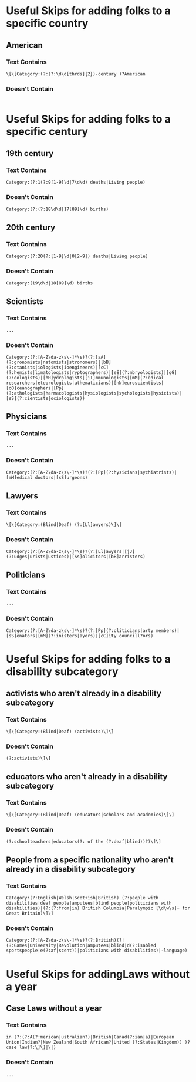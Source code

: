 # Useful Skips for adding folks to a specific country

## American
### Text Contains

```
\[\[Category:(?:(?:\d\d[thrds]{2})-century )?American
```
### Doesn't Contain

```
```

# Useful Skips for adding folks to a specific century

## 19th century
### Text Contains

```
Category:(?:1(?:9[1-9]\d|7\d\d) deaths|Living people)
```
### Doesn't Contain

```
Category:(?:(?:18\d\d|17[89]\d) births)
```

## 20th century
### Text Contains

```
Category:(?:20(?:[1-9]\d|0[2-9]) deaths|Living people)
```
### Doesn't Contain

```
Category:(19\d\d|18[89]\d) births
```

## Scientists
### Text Contains

```
...
```

### Doesn't Contain

```
Category:(?:[A-Z\da-z\s\-]*\s)?(?:[aA](?:gronomists|natomists|stronomers)|[bB](?:otanists|iologists|ioengineers)|[cC](?:hemists|limatologists|ryptographers)|[eE](?:mbryologists)|[gG](?:eologists)|[hH]ydrologists|[iI]mmunologists|[mM](?:edical researchers|eteorologists|athematicians)|[nN]euroscientists|[oO]ceanographers|[Pp](?:athologists|harmacologists|hysiologists|sychologists|hysicists)|[sS](?:cientists|ociologists))
```

## Physicians
### Text Contains

```
...
```

### Doesn't Contain

```
Category:(?:[A-Z\da-z\s\-]*\s)?(?:[Pp](?:hysicians|sychiatrists)|[mM]edical doctors|[sS]urgeons)
```

## Lawyers
### Text Contains

```
\[\[Category:(Blind|Deaf) (?:[Ll]awyers)\]\]
```

### Doesn't Contain

```
Category:(?:[A-Z\da-z\s\-]*\s)?(?:[Ll]awyers|[jJ](?:udges|urists|ustices)|[Ss]olicitors|[bB]arristers)
```

## Politicians
### Text Contains

```
...
```

### Doesn't Contain

```
Category:(?:[A-Z\da-z\s\-]*\s)?(?:[Pp](?:oliticians|arty members)|[sS]enators|[mM](?:inisters|ayors)|[cC]ity councill?ors)
```

# Useful Skips for adding folks to a disability subcategory
## activists who aren't already in a disability subcategory
### Text Contains

```
\[\[Category:(Blind|Deaf) (activists)\]\]
```
### Doesn't Contain

```
(?:activists)\]\]
```

## educators who aren't already in a disability subcategory
### Text Contains

```
\[\[Category:(Blind|Deaf) (educators|scholars and academics)\]\]
```
### Doesn't Contain

```
(?:schoolteachers|educators(?: of the (?:deaf|blind))?)\]\]
```

## People from a specific nationality who aren't already in a disability subcategory
### Text Contains

```
Category:(?:English|Welsh|Scot+ish|British) (?:people with disabilities|deaf people|amputees|blind people|politicians with disabilities)|(?:(?:from|in) British Columbia|Paralympic [\d\w\s]+ for Great Britain)\]\]
```
### Doesn't Contain

```
Category:(?:[A-Z\da-z\s\-]*\s)?(?:British)(?! (?:Games|University|Revolution|amputees|blind|d(?:isabled sportspeople|e(?:af|scent))|politicians with disabilities)|-language)
```

# Useful Skips for addingLaws without a year
## Case Laws without a year
### Text Contains
```
in (?:(?:A(?:merican|ustralian?)|British|Canad(?:ian|a)|European Union|Indian?|New Zealand|South African?|United (?:States|Kingdom)) )?case law(?:\]\]|\|)
```
### Doesn't Contain

```
...
```
